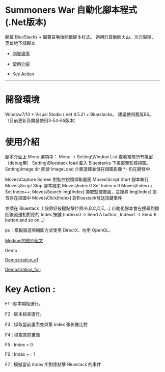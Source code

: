 Summoners War 自動化腳本程式 (.Net版本)
================


開啟 BlueStacks + 魔靈召喚後開啟腳本程式。
適用於自動刷火山、次元裂縫、英雄地下城腳本


*   [開發環境](#environment)

*   [使用介紹](#introduce)

*   [Key Action](#action)

* * *


<h1 id="environment">開發環境</h1>

Window7/10 + Visual Studio (.net 4.5.2) + Bluestacks。
建議使用舊版BS。（目前更新及開發使用3-54-65版本）

<h1 id="introduce">使用介紹</h1>

腳本介面上 Menu 選項中：
Menu ->
Setting\Window List 查看當前所有視窗（debug用）
Setting\Bluestack load 載入 Bluestacks 下視窗至監控視窗。
Setting\Image dir  開啟 ImageLoad 介面選擇並儲存擷圖影像 *- 仍在開發中

Moves\Capture Screen 對監控視窗擷取畫面
Moves\Script Start 腳本執行
Moves\Script Stop 腳本結束
Moves\Index 0 Set Index = 0
Moves\Index++ Set Index++;
Moves\Search Img[Index] 擷取監控畫面，並搜尋 Img[Index] 是否存在擷圖中
Moves\Click[Index]  對Bluestack發送按鍵事件

並請在 Bluestack 上設置好按鍵點擊位置(A,B,C,D,E,...)
自動化腳本會在搜尋到擷圖後發送相對應的 Index 按鍵
(Index=0 => Send A button , Index=1 => Send B button,and so on...)

ps：模擬器選項繪圖方式使用 DirectX，勿用 OpenGL。


[Medium的微介紹文](https://medium.com/@replacedtoy/%E7%94%A8-gdi-%E5%B0%B1%E5%AF%AB%E5%87%BA%E8%87%AA%E5%8B%95%E5%8C%96%E9%81%8A%E6%88%B2%E8%85%B3%E6%9C%AC-ft-bluestack-10fc8a6da4d2)

Demo

[Demostration_v1](https://youtu.be/xBsv0V9iw4I)

[Demostration_full](https://youtu.be/0xe06qxvdNY)


<h1 id="action">Key Action : </h1>

F1 : 腳本開始運行。

F2 : 腳本結束運行。

F3 : 擷取當前畫面並與第 Index 張影像比對 

F4 : 擷取當前畫面

F5 : Index = 0 

F6 : Index += 1

F7 : 模擬當前 Index 所對應點擊 Bluestack 的事件
